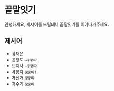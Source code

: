# 끝말잇기
안녕하세요, 제시어를 드릴테니 끝말잇기를 이어나가주세요.

## 제시어
- 김재은
- 은장도 `~쿵쿵따`
- 도지사 `~쿵쿵따`
- 사용자 `쿵쿵따!`
- 자전거 `쿵쿵따`
- 거수기 `쿵쿵따`